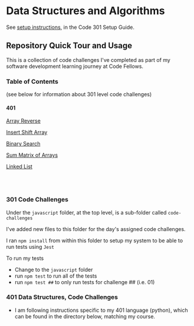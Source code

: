# Data Structures and Algorithms

See [setup instructions](https://codefellows.github.io/setup-guide/code-301/2-code-challenges), in the Code 301 Setup Guide.

## Repository Quick Tour and Usage
This is a collection of code challenges I've completed as part of my software development learning journey at Code Fellows.

### Table of Contents

(see below for information about 301 level code challenges)

#### 401
[Array Reverse](python/docs/codechal-01/README.md)

[Insert Shift Array](python/docs/codechal-02/README.md)

[Binary Search](python/docs/codechal-03/README.md)

[Sum Matrix of Arrays](python/docs/codechal-04/README.md)

[Linked List](python/docs/codechal-05/README.md)

<br>
<br>

### 301 Code Challenges

Under the `javascript` folder, at the top level, is a sub-folder called `code-challenges`

I've added new files to this folder for the day's assigned code challenges.

I ran `npm install` from within this folder to setup my system to be able to run tests using `Jest`

To run my tests

- Change to the `javascript` folder
- run `npm test` to run all of the tests
- run `npm test ##` to only run tests for challenge ## (i.e. 01)

### 401 Data Structures, Code Challenges

- I am following instructions specific to my 401 language (python), which can be found in the directory below, matching my course.
